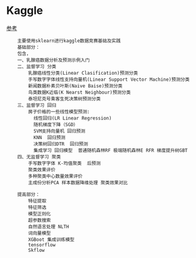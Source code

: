 # Kaggle
[参考](https://github.com/lijingpeng/kaggle)


        主要使用sklearn进行kaggle数据竞赛基础及实践
        基础部分：
        包含， 
        一、乳腺癌数据分析及预测示例入门
        二、监督学习 分类
            乳腺癌线性分类(Linear Clasification)预测分类
            手写数字字体线性支持向量机(Linear Support Vector Machine)预测分类
            新闻数据朴素贝叶斯(Naive Baise)预测分类
            鸟类数据K近临(K Nearst Neighbour)预测分类
            泰坦尼克号乘客生死决策树预测分类
        三、监督学习 回归
            房子价格的一些线性模型预测:
              线性回归(LR Linear Regression) 
              随机梯度下降（SGD）
              SVM支持向量机 回归预测
              KNN  回归预测
              决策树回归DTR  回归预测
              集成学习 回归模型  普通随机森林RF 极端随机森林E RFR 梯度提升树GBT
        四、无监督学习 聚类
            手写数字字体 K-均值聚类  后预测
            聚类效果评价
            多种聚类中心数量效果评价
            主成份分析PCA 样本数据降维处理 聚类效果对比

        提高部分：
            特征提取
            特征筛选
            模型正则化
            超参数搜索
            自然语言处理 NLTH
            词向量模型 
            XGBoot 集成训练模型 
            tensorflow
            Skflow













